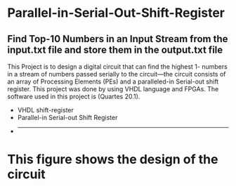 # Parallel-in-Serial-Out-Shift-Register

## Find Top-10 Numbers in an Input Stream from the input.txt file and store them in the output.txt file

This Project is to design a digital circuit that can find the highest 1- numbers in a stream of numbers passed serially to the  circuit—the circuit consists of an array of Processing Elements (PEs) and a paralleled-in Serial-out shift register. This project was done by using VHDL language and FPGAs. The software used in this project is (Quartes 20.1).



* VHDL shift-register
* Parallel-in Serial-out Shift Register
* ------------------------------------------------------------------

# This figure shows the design of the circuit



  

  



